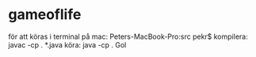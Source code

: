 # gameoflife
för att köras i terminal på mac:
Peters-MacBook-Pro:src pekr$ 
kompilera: javac -cp . *.java
köra: java -cp . Gol
